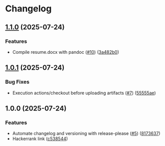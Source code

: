 # Changelog

## [1.1.0](https://github.com/aglorei/Awesome-CV/compare/v1.0.1...v1.1.0) (2025-07-24)


### Features

* Compile resume.docx with pandoc ([#10](https://github.com/aglorei/Awesome-CV/issues/10)) ([3a482b0](https://github.com/aglorei/Awesome-CV/commit/3a482b0c1d22428fa751f821c1c275470e6bf057))

## [1.0.1](https://github.com/aglorei/Awesome-CV/compare/v1.0.0...v1.0.1) (2025-07-24)


### Bug Fixes

* Execution actions/checkout before uploading artifacts ([#7](https://github.com/aglorei/Awesome-CV/issues/7)) ([55555ae](https://github.com/aglorei/Awesome-CV/commit/55555ae14db5daa77dd6cb4896ed16cc0666f595))

## 1.0.0 (2025-07-24)


### Features

* Automate changelog and versioning with release-please ([#5](https://github.com/aglorei/Awesome-CV/issues/5)) ([8173637](https://github.com/aglorei/Awesome-CV/commit/81736377d7f423b8303323eec6b50fca77a02a8a))
* Hackerrank link ([c538544](https://github.com/aglorei/Awesome-CV/commit/c5385444d614b5e611b864656a60a4ede4b4ff49))

